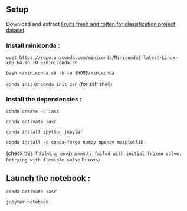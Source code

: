 ## Setup

Download and extract [Fruits fresh and rotten for classification project dataset](https://www.kaggle.com/sriramr/fruits-fresh-and-rotten-for-classification).

### Install miniconda :

```wget https://repo.anaconda.com/miniconda/Miniconda3-latest-Linux-x86_64.sh -O ~/miniconda.sh```

```bash ~/miniconda.sh -b -p $HOME/miniconda```

```conda init``` or ```conda init zsh``` (for zsh shell)

### Install the dependencies :

```conda create -n iasr```

```conda activate iasr```

```conda install ipython jupyter```

```conda install -c conda-forge numpy opencv matplotlib```

(check [this](https://exerror.com/solving-environment-failed-with-initial-frozen-solve-retrying-with-flexible-solve/) if `Solving environment: failed with initial frozen solve. Retrying with flexible solve` throws)

## Launch the notebook :

```conda activate iasr```

```jupyter notebook```
